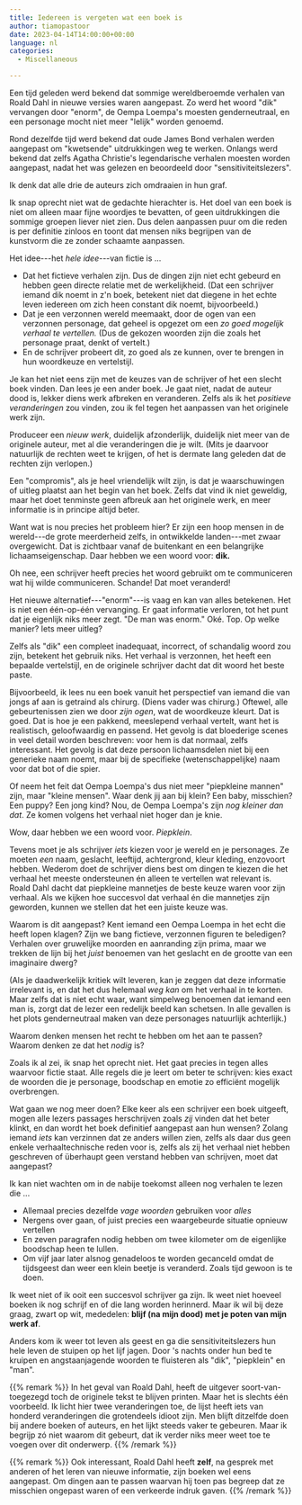 ```yaml
---
title: Iedereen is vergeten wat een boek is
author: tiamopastoor
date: 2023-04-14T14:00:00+00:00
language: nl
categories:
  - Miscellaneous

---
```

Een tijd geleden werd bekend dat sommige wereldberoemde verhalen van Roald Dahl in nieuwe versies waren aangepast. Zo werd het woord "dik" vervangen door "enorm", de Oempa Loempa's moesten genderneutraal, en een personage mocht niet meer "lelijk" worden genoemd.

Rond dezelfde tijd werd bekend dat oude James Bond verhalen werden aangepast om "kwetsende" uitdrukkingen weg te werken. Onlangs werd bekend dat zelfs Agatha Christie's legendarische verhalen moesten worden aangepast, nadat het was gelezen en beoordeeld door "sensitiviteitslezers".

Ik denk dat alle drie de auteurs zich omdraaien in hun graf.

Ik snap oprecht niet wat de gedachte hierachter is. Het doel van een boek is niet om alleen maar fijne woordjes te bevatten, of geen uitdrukkingen die sommige groepen liever niet zien. Dus delen aanpassen puur om die reden is per definitie zinloos en toont dat mensen niks begrijpen van de kunstvorm die ze zonder schaamte aanpassen.

Het idee---het _hele idee_---van fictie is ...

  * Dat het fictieve verhalen zijn. Dus de dingen zijn niet echt gebeurd en hebben geen directe relatie met de werkelijkheid. (Dat een schrijver iemand dik noemt in z'n boek, betekent niet dat diegene in het echte leven iedereen om zich heen constant dik noemt, bijvoorbeeld.)
  * Dat je een verzonnen wereld meemaakt, door de ogen van een verzonnen personage, dat geheel is opgezet om een _zo goed mogelijk verhaal te vertellen._ (Dus de gekozen woorden zijn die zoals het personage praat, denkt of vertelt.)
  * En de schrijver probeert dit, zo goed als ze kunnen, over te brengen in hun woordkeuze en vertelstijl.

Je kan het niet eens zijn met de keuzes van de schrijver of het een slecht boek vinden. Dan lees je een ander boek. Je gaat niet, nadat de auteur dood is, lekker diens werk afbreken en veranderen. Zelfs als ik het _positieve veranderingen_ zou vinden, zou ik fel tegen het aanpassen van het originele werk zijn. 

Produceer een _nieuw werk_, duidelijk afzonderlijk, duidelijk niet meer van de originele auteur, met al die veranderingen die je wilt. (Mits je daarvoor natuurlijk de rechten weet te krijgen, of het is dermate lang geleden dat de rechten zijn verlopen.)

Een "compromis", als je heel vriendelijk wilt zijn, is dat je waarschuwingen of uitleg plaatst aan het begin van het boek. Zelfs dat vind ik niet geweldig, maar het doet tenminste geen afbreuk aan het originele werk, en meer informatie is in principe altijd beter.

Want wat is nou precies het probleem hier? Er zijn een hoop mensen in de wereld---de grote meerderheid zelfs, in ontwikkelde landen---met zwaar overgewicht. Dat is zichtbaar vanaf de buitenkant en een belangrijke lichaamseigenschap. Daar hebben we een woord voor: **dik.**

Oh nee, een schrijver heeft precies het woord gebruikt om te communiceren wat hij wilde communiceren. Schande! Dat moet veranderd!

Het nieuwe alternatief---"enorm"---is vaag en kan van alles betekenen. Het is niet een één-op-één vervanging. Er gaat informatie verloren, tot het punt dat je eigenlijk niks meer zegt. "De man was enorm." Oké. Top. Op welke manier? Iets meer uitleg? 

Zelfs als "dik" een compleet inadequaat, incorrect, of schandalig woord zou zijn, betekent het gebruik niks. Het verhaal is verzonnen, het heeft een bepaalde vertelstijl, en de originele schrijver dacht dat dit woord het beste paste. 

Bijvoorbeeld, ik lees nu een boek vanuit het perspectief van iemand die van jongs af aan is getraind als chirurg. (Diens vader was chirurg.) Oftewel, alle gebeurtenissen zien we door _zijn ogen_, wat de woordkeuze kleurt. Dat is goed. Dat is hoe je een pakkend, meeslepend verhaal vertelt, want het is realistisch, geloofwaardig en passend. Het gevolg is dat bloederige scenes in veel detail worden beschreven: voor hem is dat normaal, zelfs interessant. Het gevolg is dat deze persoon lichaamsdelen niet bij een generieke naam noemt, maar bij de specifieke (wetenschappelijke) naam voor dat bot of die spier.

Of neem het feit dat Oempa Loempa's dus niet meer "piepkleine mannen" zijn, maar "kleine mensen". Waar denk jij aan bij klein? Een baby, misschien? Een puppy? Een jong kind? Nou, de Oempa Loempa's zijn _nog kleiner dan dat_. Ze komen volgens het verhaal niet hoger dan je knie.

Wow, daar hebben we een woord voor. _Piepklein_.

Tevens moet je als schrijver _iets_ kiezen voor je wereld en je personages. Ze moeten _een_ naam, geslacht, leeftijd, achtergrond, kleur kleding, enzovoort hebben. Wederom doet de schrijver diens best om dingen te kiezen die het verhaal het meeste ondersteunen én alleen te vertellen wat relevant is. Roald Dahl dacht dat piepkleine mannetjes de beste keuze waren voor zijn verhaal. Als we kijken hoe succesvol dat verhaal én die mannetjes zijn geworden, kunnen we stellen dat het een juiste keuze was.

Waarom is dit aangepast? Kent iemand een Oempa Loempa in het echt die heeft lopen klagen? Zijn we bang fictieve, verzonnen figuren te beledigen? Verhalen over gruwelijke moorden en aanranding zijn prima, maar we trekken de lijn bij het _juist_ benoemen van het geslacht en de grootte van een imaginaire dwerg?

(Als je daadwerkelijk kritiek wilt leveren, kan je zeggen dat deze informatie irrelevant is, en dat het dus helemaal _weg kan_ om het verhaal in te korten. Maar zelfs dat is niet echt waar, want simpelweg benoemen dat iemand een man is, zorgt dat de lezer een redelijk beeld kan schetsen. In alle gevallen is het plots genderneutraal maken van deze personages natuurlijk achterlijk.)

Waarom denken mensen het recht te hebben om het aan te passen? Waarom denken ze dat het _nodig_ is? 

Zoals ik al zei, ik snap het oprecht niet. Het gaat precies in tegen alles waarvoor fictie staat. Alle regels die je leert om beter te schrijven: kies exact de woorden die je personage, boodschap en emotie zo efficiënt mogelijk overbrengen. 

Wat gaan we nog meer doen? Elke keer als een schrijver een boek uitgeeft, mogen alle lezers passages herschrijven zoals _zij_ vinden dat het beter klinkt, en dan wordt het boek definitief aangepast aan hun wensen? Zolang iemand _iets_ kan verzinnen dat ze anders willen zien, zelfs als daar dus geen enkele verhaaltechnische reden voor is, zelfs als zij het verhaal niet hebben geschreven of überhaupt geen verstand hebben van schrijven, moet dat aangepast?

Ik kan niet wachten om in de nabije toekomst alleen nog verhalen te lezen die ...

  * Allemaal precies dezelfde _vage woorden_ gebruiken voor _alles_
  * Nergens over gaan, of juist precies een waargebeurde situatie opnieuw vertellen
  * En zeven paragrafen nodig hebben om twee kilometer om de eigenlijke boodschap heen te lullen.
  * Om vijf jaar later alsnog genadeloos te worden gecanceld omdat de tijdsgeest dan weer een klein beetje is veranderd. Zoals tijd gewoon is te doen.

Ik weet niet of ik ooit een succesvol schrijver ga zijn. Ik weet niet hoeveel boeken ik nog schrijf en of die lang worden herinnerd. Maar ik wil bij deze graag, zwart op wit, mededelen: **blijf (na mijn dood) met je poten van mijn werk af**. 

Anders kom ik weer tot leven als geest en ga die sensitiviteitslezers hun hele leven de stuipen op het lijf jagen. Door 's nachts onder hun bed te kruipen en angstaanjagende woorden te fluisteren als "dik", "piepklein" en "man".

{{% remark %}}
In het geval van Roald Dahl, heeft de uitgever soort-van-toegezegd toch de originele tekst te blijven printen. Maar het is slechts één voorbeeld. Ik licht hier twee veranderingen toe, de lijst heeft iets van honderd veranderingen die grotendeels idioot zijn. Men blijft ditzelfde doen bij andere boeken of auteurs, en het lijkt steeds vaker te gebeuren. Maar ik begrijp zó niet waarom dit gebeurt, dat ik verder niks meer weet toe te voegen over dit onderwerp.
{{% /remark %}}

{{% remark %}}
Ook interessant, Roald Dahl heeft **zelf**, na gesprek met anderen of het leren van nieuwe informatie, zijn boeken wel eens aangepast. Om dingen aan te passen waarvan hij toen pas begreep dat ze misschien ongepast waren of een verkeerde indruk gaven.
{{% /remark %}}